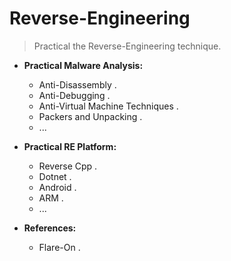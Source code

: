 # Reverse-Engineering

> Practical the Reverse-Engineering technique.

- **Practical Malware Analysis:**
    * Anti-Disassembly .
    * Anti-Debugging .
    * Anti-Virtual Machine Techniques .
    * Packers and Unpacking .
    * ...

- **Practical RE Platform:**
    * Reverse Cpp .
    * Dotnet .
    * Android .
    * ARM .
    * ...

- **References:**
    * Flare-On .
